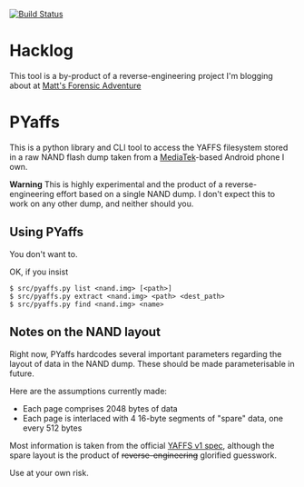 [![Build Status](https://travis-ci.org/mattboyer/PYaffs.svg?branch=master)](https://travis-ci.org/mattboyer/PYaffs)

# Hacklog

This tool is a by-product of a reverse-engineering project I'm blogging about at [Matt's Forensic Adventure](http://mattboyer.github.io/PYaffs/)

# PYaffs

This is a python library and CLI tool to access the YAFFS filesystem stored in a raw NAND flash dump taken from a [MediaTek](http://www.mediatek.com/)-based Android phone I own.

**Warning** This is highly experimental and the product of a reverse-engineering effort based on a single NAND dump. I don't expect this to work on any other dump, and neither should you.

## Using PYaffs

You don't want to.

OK, if you insist

```shell
$ src/pyaffs.py list <nand.img> [<path>]
$ src/pyaffs.py extract <nand.img> <path> <dest_path>
$ src/pyaffs.py find <nand.img> <name>
```

## Notes on the NAND layout

Right now, PYaffs hardcodes several important parameters regarding the layout of data in the NAND dump. These should be made parameterisable in future.

Here are the assumptions currently made:
- Each page comprises 2048 bytes of data
- Each page is interlaced with 4 16-byte segments of "spare" data, one every 512 bytes

Most information is taken from the official [YAFFS v1 spec](http://www.yaffs.net/yaffs-original-specification), although the spare layout is the product of ~~reverse-engineering~~ glorified guesswork.

Use at your own risk.
